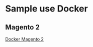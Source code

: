 # Sample use Docker
## Magento 2
[Docker Magento 2](https://github.com/FinbertMagestore/docker-magento2)